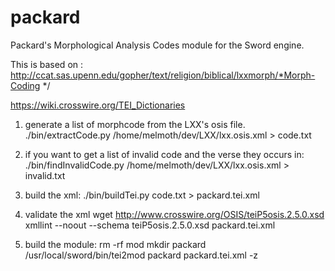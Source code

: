 # packard
 Packard's Morphological Analysis Codes module for the Sword engine.

 This is based on : http://ccat.sas.upenn.edu/gopher/text/religion/biblical/lxxmorph/*Morph-Coding */


https://wiki.crosswire.org/TEI_Dictionaries

1) generate a list of morphcode from the LXX's osis file.
./bin/extractCode.py /home/melmoth/dev/LXX/lxx.osis.xml > code.txt

2) if you want to get a list of invalid code and the verse they occurs in:
./bin/findInvalidCode.py /home/melmoth/dev/LXX/lxx.osis.xml > invalid.txt

3) build  the xml:
./bin/buildTei.py code.txt  > packard.tei.xml

4) validate the xml
 wget http://www.crosswire.org/OSIS/teiP5osis.2.5.0.xsd
 xmllint --noout --schema teiP5osis.2.5.0.xsd  packard.tei.xml

5) build the module:
rm -rf mod
mkdir packard 
/usr/local/sword/bin/tei2mod  packard packard.tei.xml -z 


